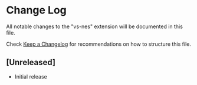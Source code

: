 # Change Log

All notable changes to the "vs-nes" extension will be documented in this file.

Check [Keep a Changelog](http://keepachangelog.com/) for recommendations on how to structure this file.

## [Unreleased]

- Initial release